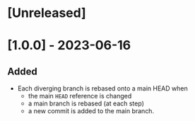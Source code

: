 # [Unreleased]

# [1.0.0] - 2023-06-16

## Added

- Each diverging branch is rebased onto a main HEAD when
    - the main `HEAD` reference is changed
    - a main branch is rebased (at each step)
    - a new commit is added to the main branch.
